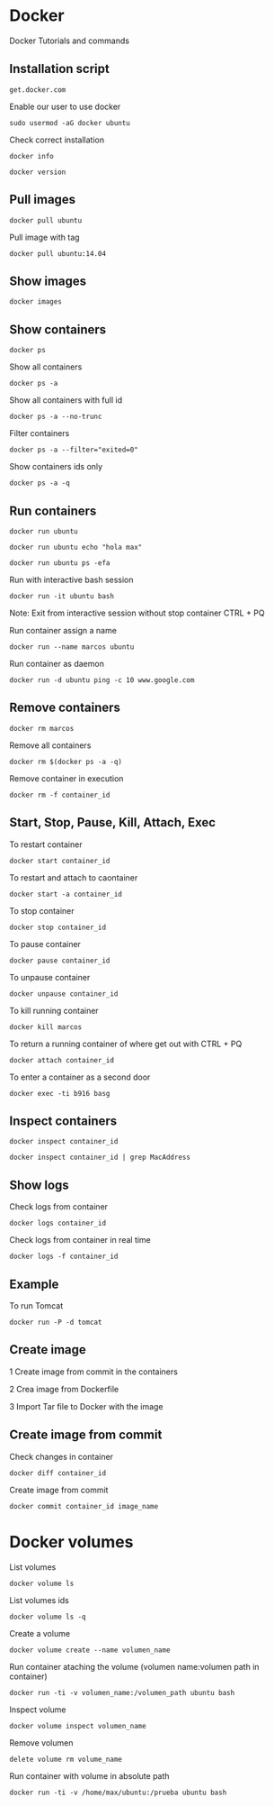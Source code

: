 # Docker
Docker Tutorials and commands


## Installation script
```
get.docker.com
```
Enable our user to use docker
```
sudo usermod -aG docker ubuntu
```
Check correct installation
```
docker info
```
```
docker version
```

## Pull images
```
docker pull ubuntu
```
Pull image with tag
```
docker pull ubuntu:14.04
```

## Show images

```
docker images
```

## Show containers
```
docker ps
```
Show all containers 
```
docker ps -a
```
Show all containers with full id
```
docker ps -a --no-trunc
```
Filter containers 
```
docker ps -a --filter="exited=0"
```
Show containers ids only
```
docker ps -a -q 
```

## Run containers
```
docker run ubuntu
```
```
docker run ubuntu echo "hola max"
```
```
docker run ubuntu ps -efa
```
Run with interactive bash session
```
docker run -it ubuntu bash
```
Note: Exit from interactive session without stop container CTRL + PQ

Run container assign a name
```
docker run --name marcos ubuntu
```
Run container as daemon
```
docker run -d ubuntu ping -c 10 www.google.com
```

## Remove containers
```
docker rm marcos
```
Remove all containers
```
docker rm $(docker ps -a -q)
```
Remove container in execution
```
docker rm -f container_id
```

## Start, Stop, Pause, Kill, Attach, Exec
To restart container
```
docker start container_id
```
To restart and attach to caontainer
```
docker start -a container_id
```
To stop container
```
docker stop container_id
```
To pause container
```
docker pause container_id
```
To unpause container
```
docker unpause container_id
```
To kill running container
```
docker kill marcos
```
To return a running container of where get out with CTRL + PQ
```
docker attach container_id
```
To enter a container as a second door
```
docker exec -ti b916 basg
```

## Inspect containers
```
docker inspect container_id
```
```
docker inspect container_id | grep MacAddress
```

## Show logs
Check logs from container
```
docker logs container_id
```
Check logs from container in real time
```
docker logs -f container_id
``` 

## Example
To run Tomcat
```
docker run -P -d tomcat
```

## Create image
1 Create image from commit in the containers

2 Crea image from Dockerfile

3 Import Tar file to Docker with the image

## Create image from commit

Check changes in container
```
docker diff container_id
```
Create image from commit
```
docker commit container_id image_name
```

# Docker volumes

List volumes
```
docker volume ls
```
List volumes ids
```
docker volume ls -q
```
Create a volume
```
docker volume create --name volumen_name
```
Run container ataching the volume (volumen name:volumen path in container)
```
docker run -ti -v volumen_name:/volumen_path ubuntu bash
```
Inspect volume
```
docker volume inspect volumen_name
```
Remove volumen
```
delete volume rm volume_name
```
Run container with volume in absolute path
```
docker run -ti -v /home/max/ubuntu:/prueba ubuntu bash
